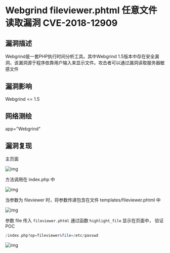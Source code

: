 # Webgrind fileviewer.phtml 任意文件读取漏洞 CVE-2018-12909

## 漏洞描述

Webgrind是一套PHP执行时间分析工具。其中Webgrind 1.5版本中存在安全漏洞，该漏洞源于程序依靠用户输入来显示文件。攻击者可以通过漏洞读取服务器敏感文件

## 漏洞影响

<a-checkbox checked>Webgrind <= 1.5</a-checkbox></br>

## 网络测绘

<a-checkbox checked>app="Webgrind"</a-checkbox></br>

## 漏洞复现

主页面

![img](/assets/PeiQi-Wiki/img/1661596655330-55288965-9281-4c56-924c-b3f07951093f.png)

方法调用在 index.php 中

![img](/assets/PeiQi-Wiki/img/1661596715954-2bc1af96-68be-445a-9509-f1bd225109b5.png)

当参数为 fileviewer 时，将参数传递包含在文件 templates/fileviewer.phtml 中

![img](/assets/PeiQi-Wiki/img/1661596833979-0efa39c3-d2c7-4464-b2ef-db1f1f62759e.png)

参数 file 传入 `fileviewer.phtml` 通过函数 `highlight_file` 显示在页面中， 验证POC

```php
/index.php?op=fileviewer&file=/etc/passwd
```

![img](/assets/PeiQi-Wiki/img/1661597383081-351322c2-a214-4ffd-8878-a718d51b5e64.png)